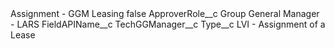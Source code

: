 <?xml version="1.0" encoding="UTF-8"?>
<CustomMetadata xmlns="http://soap.sforce.com/2006/04/metadata" xmlns:xsi="http://www.w3.org/2001/XMLSchema-instance" xmlns:xsd="http://www.w3.org/2001/XMLSchema">
    <label>Assignment - GGM Leasing</label>
    <protected>false</protected>
    <values>
        <field>ApproverRole__c</field>
        <value xsi:type="xsd:string">Group General Manager - LARS</value>
    </values>
    <values>
        <field>FieldAPIName__c</field>
        <value xsi:type="xsd:string">TechGGManager__c</value>
    </values>
    <values>
        <field>Type__c</field>
        <value xsi:type="xsd:string">LVI - Assignment of a Lease</value>
    </values>
</CustomMetadata>
